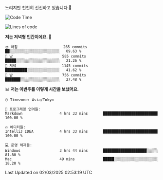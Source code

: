 느리지만 천천히 전진하고 있습니다.🐢

<!--START_SECTION:waka-->
![Code Time](http://img.shields.io/badge/Code%20Time-1%2C531%20hrs%2029%20mins-blue)

![Lines of code](https://img.shields.io/badge/%EC%A0%80%EB%8A%94%20%EC%97%AC%ED%83%9C%EA%B9%8C%EC%A7%80%20-916.3%20thousand%20%EC%A4%84%EC%9D%98%20%EC%BD%94%EB%93%9C%EB%A5%BC%20%EC%9E%91%EC%84%B1%ED%96%88%EC%96%B4%EC%9A%94.-blue)

**저는 저녁형 인간이에요. 🦉** 

```text
🌞 아침                     265 commits         ██░░░░░░░░░░░░░░░░░░░░░░░   09.63 % 
🌆 낮　                     585 commits         █████░░░░░░░░░░░░░░░░░░░░   21.26 % 
🌃 저녁                     1145 commits        ██████████░░░░░░░░░░░░░░░   41.62 % 
🌙 밤　                     756 commits         ███████░░░░░░░░░░░░░░░░░░   27.48 % 
```


📊 **저는 이번주를 이렇게 시간을 보냈어요.** 

```text
🕑︎ Timezone: Asia/Tokyo

💬 프로그래밍 언어들: 
Markdown                 4 hrs 33 mins       █████████████████████████   100.00 % 

🔥 에디터들: 
IntelliJ IDEA            4 hrs 33 mins       █████████████████████████   100.00 % 

💻 운영 체제들: 
Windows                  3 hrs 44 mins       ████████████████████░░░░░   81.80 % 
Mac                      49 mins             █████░░░░░░░░░░░░░░░░░░░░   18.20 % 
```


 Last Updated on 02/03/2025 02:53:19 UTC
<!--END_SECTION:waka-->
